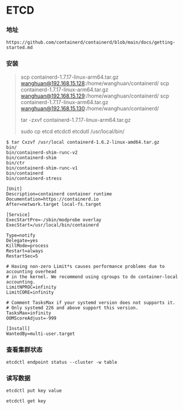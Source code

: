 # ETCD

### 地址

``` 
https://github.com/containerd/containerd/blob/main/docs/getting-started.md
```

### 安装

> scp containerd-1.7.17-linux-arm64.tar.gz wanghuan@192.168.15.128:/home/wanghuan/containerd/
> scp containerd-1.7.17-linux-arm64.tar.gz wanghuan@192.168.15.129:/home/wanghuan/containerd/
> scp containerd-1.7.17-linux-arm64.tar.gz wanghuan@192.168.15.130:/home/wanghuan/containerd/
> 
> tar -zxvf containerd-1.7.17-linux-arm64.tar.gz
> 
> sudo cp etcd etcdctl etcdutl /usr/local/bin/


``` 
$ tar Cxzvf /usr/local containerd-1.6.2-linux-amd64.tar.gz
bin/
bin/containerd-shim-runc-v2
bin/containerd-shim
bin/ctr
bin/containerd-shim-runc-v1
bin/containerd
bin/containerd-stress
```

``` 
[Unit]
Description=containerd container runtime
Documentation=https://containerd.io
After=network.target local-fs.target

[Service]
ExecStartPre=-/sbin/modprobe overlay
ExecStart=/usr/local/bin/containerd

Type=notify
Delegate=yes
KillMode=process
Restart=always
RestartSec=5

# Having non-zero Limit*s causes performance problems due to accounting overhead
# in the kernel. We recommend using cgroups to do container-local accounting.
LimitNPROC=infinity
LimitCORE=infinity

# Comment TasksMax if your systemd version does not supports it.
# Only systemd 226 and above support this version.
TasksMax=infinity
OOMScoreAdjust=-999

[Install]
WantedBy=multi-user.target
```

### 查看集群状态
``` 
etcdctl endpoint status --cluster -w table
```

### 读写数据

``` 
etcdctl put key value

etcdctl get key

```
